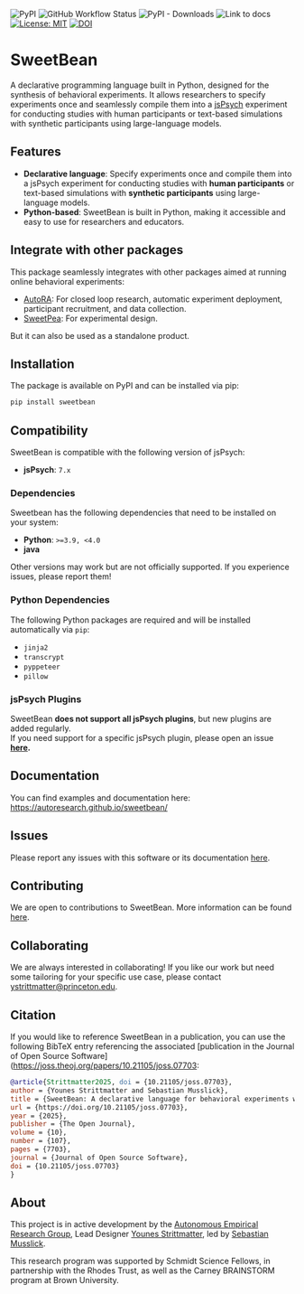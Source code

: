 ![PyPI](https://img.shields.io/pypi/v/sweetbean)
![GitHub Workflow Status](https://img.shields.io/github/actions/workflow/status/autoresearch/sweetbean/test-pytest.yml)
![PyPI - Downloads](https://img.shields.io/pypi/dm/sweetbean)
![Link to docs](https://img.shields.io/badge/Docs-autoresearch.github.io/sweetbean-purple)
[![License: MIT](https://img.shields.io/badge/License-MIT-yellow.svg)](https://opensource.org/licenses/MIT)
[![DOI](https://joss.theoj.org/papers/10.21105/joss.07703/status.svg)](https://doi.org/10.21105/joss.07703)


# SweetBean

A declarative programming language built in Python, designed for the synthesis of behavioral experiments. It allows researchers to specify experiments once and seamlessly compile them into a [jsPsych](https://www.jspsych.org/) experiment for conducting studies with human participants or text-based simulations with synthetic participants using large-language models. 

## Features

- **Declarative language**: Specify experiments once and compile them into a jsPsych experiment for conducting studies with **human participants** or text-based simulations with **synthetic participants** using large-language models.
- **Python-based**: SweetBean is built in Python, making it accessible and easy to use for researchers and educators.

## Integrate with other packages

This package seamlessly integrates with other packages aimed at running online behavioral experiments:

- [AutoRA](https://autoresearch.github.io/autora/): For closed loop research, automatic experiment deployment, participant recruitment, and data collection.
- [SweetPea](http://sweetpea.ai/): For experimental design.

But it can also be used as a standalone product.

## Installation

The package is available on PyPI and can be installed via pip:

```bash
pip install sweetbean
```

## Compatibility

SweetBean is compatible with the following version of jsPsych:

- **jsPsych**: `7.x`  

### Dependencies

Sweetbean has the following dependencies that need to be installed on your system:

- **Python**: `>=3.9, <4.0`  
- **java**

Other versions may work but are not officially supported. If you experience issues, please report them!

### Python Dependencies
The following Python packages are required and will be installed automatically via `pip`:

- `jinja2`
- `transcrypt`
- `pyppeteer`
- `pillow`


### jsPsych Plugins
SweetBean **does not support all jsPsych plugins**, but new plugins are added regularly.  
If you need support for a specific jsPsych plugin, please open an issue **[here](https://github.com/AutoResearch/sweetbean/issues).**

## Documentation

You can find examples and documentation here: https://autoresearch.github.io/sweetbean/

## Issues

Please report any issues with this software or its documentation [here](https://github.com/AutoResearch/sweetbean/issues/new/choose).

## Contributing

We are open to contributions to SweetBean. More information can be found [here](https://autoresearch.github.io/sweetbean/CONTRIBUTING/).

## Collaborating

We are always interested in collaborating! If you like our work but need some tailoring for your specific use case, please contact [ystrittmatter@princeton.edu](mailto:ystrittmatter@princeton.edu).

## Citation

If you would like to reference SweetBean in a publication, you can use the following BibTeX entry referencing the associated [publication in the Journal of Open Source Software](https://joss.theoj.org/papers/10.21105/joss.07703:

```bibtex
@article{Strittmatter2025, doi = {10.21105/joss.07703},
author = {Younes Strittmatter and Sebastian Musslick},
title = {SweetBean: A declarative language for behavioral experiments with human and artificial participants},
url = {https://doi.org/10.21105/joss.07703}, 
year = {2025}, 
publisher = {The Open Journal}, 
volume = {10}, 
number = {107}, 
pages = {7703}, 
journal = {Journal of Open Source Software},
doi = {10.21105/joss.07703}
}
```

## About

This project is in active development by
the [Autonomous Empirical Research Group](https://musslick.github.io/AER_website/Research.html), Lead
Designer [Younes Strittmatter](https://younesstrittmatter.github.io/), led
by [Sebastian Musslick](https://smusslick.com).

This research program was supported by Schmidt Science Fellows, in partnership with the Rhodes Trust, as well as the
Carney BRAINSTORM program at Brown University.
